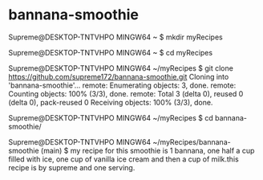 # bannana-smoothie


Supreme@DESKTOP-TNTVHPO MINGW64 ~
$ mkdir myRecipes

Supreme@DESKTOP-TNTVHPO MINGW64 ~
$ cd myRecipes

Supreme@DESKTOP-TNTVHPO MINGW64 ~/myRecipes
$ git clone https://github.com/supreme172/bannana-smoothie.git
Cloning into 'bannana-smoothie'...
remote: Enumerating objects: 3, done.
remote: Counting objects: 100% (3/3), done.
remote: Total 3 (delta 0), reused 0 (delta 0), pack-reused 0
Receiving objects: 100% (3/3), done.

Supreme@DESKTOP-TNTVHPO MINGW64 ~/myRecipes
$ cd bannana-smoothie/

Supreme@DESKTOP-TNTVHPO MINGW64 ~/myRecipes/bannana-smoothie (main)
$ my recipe for this smoothie is 1 bannana, one half a cup filled with ice, one cup of vanilla ice cream and then a cup of milk.this recipe is by supreme and one serving.
